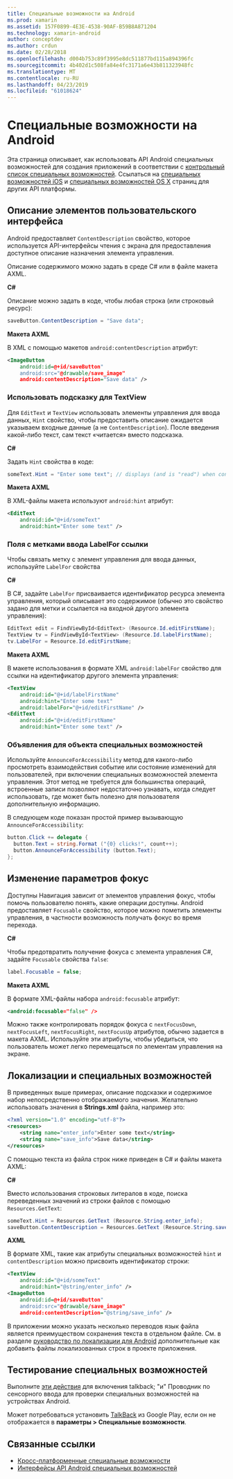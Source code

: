 ```yaml
---
title: Специальные возможности на Android
ms.prod: xamarin
ms.assetid: 157F0899-4E3E-4538-90AF-B59B8A871204
ms.technology: xamarin-android
author: conceptdev
ms.author: crdun
ms.date: 02/28/2018
ms.openlocfilehash: d004b753c89f3995e8dc511877bd115a894396fc
ms.sourcegitcommit: 4b402d1c508fa84e4fc3171a6e43b811323948fc
ms.translationtype: MT
ms.contentlocale: ru-RU
ms.lasthandoff: 04/23/2019
ms.locfileid: "61018624"
---
```

# <a name="accessibility-on-android"></a>Специальные возможности на Android

Эта страница описывает, как использовать API Android специальных возможностей для создания приложений в соответствии с [контрольный список специальных возможностей](~/cross-platform/app-fundamentals/accessibility.md).
Ссылаться на [специальных возможностей iOS](~/ios/app-fundamentals/accessibility.md) и [специальных возможностей OS X](~/mac/app-fundamentals/accessibility.md) страниц для других API платформы.


## <a name="describing-ui-elements"></a>Описание элементов пользовательского интерфейса

Android предоставляет `ContentDescription` свойство, которое используется API-интерфейсы чтения с экрана для предоставления доступное описание назначения элемента управления.

Описание содержимого можно задать в среде C# или в файле макета AXML.

**C#**

Описание можно задать в коде, чтобы любая строка (или строковый ресурс):

```csharp
saveButton.ContentDescription = "Save data";
```

**Макета AXML**

В XML с помощью макетов `android:contentDescription` атрибут:

```xml
<ImageButton
    android:id=@+id/saveButton"
    android:src="@drawable/save_image"
    android:contentDescription="Save data" />
```

### <a name="use-hint-for-textview"></a>Использовать подсказку для TextView

Для `EditText` и `TextView` использовать элементы управления для ввода данных, `Hint` свойство, чтобы предоставить описание ожидается указываем входные данные (а не `ContentDescription`).
После введения какой-либо текст, сам текст «читается» вместо подсказка.

**C#**

Задать `Hint` свойства в коде:

```csharp
someText.Hint = "Enter some text"; // displays (and is "read") when control is empty
```

**Макета AXML**

В XML-файлы макета используют `android:hint` атрибут:

```xml
<EditText
    android:id="@+id/someText"
    android:hint="Enter some text" />
```


### <a name="labelfor-links-input-fields-with-labels"></a>Поля с метками ввода LabelFor ссылки

Чтобы связать метку с элемент управления для ввода данных, используйте `LabelFor` свойства

**C#**

В C#, задайте `LabelFor` присваивается идентификатор ресурса элемента управления, который описывает это содержимое (обычно это свойство задано для метки и ссылается на входной другого элемента управления):

```csharp
EditText edit = FindViewById<EditText> (Resource.Id.editFirstName);
TextView tv = FindViewById<TextView> (Resource.Id.labelFirstName);
tv.LabelFor = Resource.Id.editFirstName;
```

**Макета AXML**

В макете использования в формате XML `android:labelFor` свойство для ссылки на идентификатор другого элемента управления:

```xml
<TextView
    android:id="@+id/labelFirstName"
    android:hint="Enter some text"
    android:labelFor="@+id/editFirstName" />
<EditText
    android:id="@+id/editFirstName"
    android:hint="Enter some text" />
```

### <a name="announce-for-accessibility"></a>Объявления для объекта специальных возможностей

Используйте `AnnounceForAccessibility` метод для какого-либо просмотреть взаимодействия событие или состояние изменений для пользователей, при включении специальных возможностей элемента управления. Этот метод не требуется для большинства операций, встроенные записи позволяют недостаточно узнавать, когда следует использовать, где может быть полезно для пользователя дополнительную информацию.

В следующем коде показан простой пример вызывающую `AnnounceForAccessibility`:

```csharp
button.Click += delegate {
  button.Text = string.Format ("{0} clicks!", count++);
  button.AnnounceForAccessibility (button.Text);
};
```

## <a name="changing-focus-settings"></a>Изменение параметров фокус

Доступны Навигация зависит от элементов управления фокус, чтобы помочь пользователю понять, какие операции доступны. Android предоставляет `Focusable` свойство, которое можно пометить элементы управления, в частности возможность получать фокус во время перехода.

**C#**

Чтобы предотвратить получение фокуса с элемента управления C#, задайте `Focusable` свойства `false`:

```csharp
label.Focusable = false;
```

**Макета AXML**

В формате XML-файлы набора `android:focusable` атрибут:

```xml
<android:focusable="false" />
```

Можно также контролировать порядок фокуса с `nextFocusDown`, `nextFocusLeft`, `nextFocusRight`, `nextFocusUp` атрибутов, обычно задается в макета AXML. Используйте эти атрибуты, чтобы убедиться, что пользователь может легко перемещаться по элементам управления на экране.


## <a name="accessibility-and-localization"></a>Локализации и специальных возможностей

В приведенных выше примерах, описание подсказки и содержимое набор непосредственно отображаемого значения. Желательно использовать значения в **Strings.xml** файла, например это:

```xml
<?xml version="1.0" encoding="utf-8"?>
<resources>
    <string name="enter_info">Enter some text</string>
    <string name="save_info">Save data</string>
</resources>
```

С помощью текста из файла строк ниже приведен в C# и файлы макета AXML:

**C#**

Вместо использования строковых литералов в коде, поиска переведенных значений из строки файлов с помощью `Resources.GetText`:

```csharp
someText.Hint = Resources.GetText (Resource.String.enter_info);
saveButton.ContentDescription = Resources.GetText (Resource.String.save_info);
```

**AXML**

В формате XML, такие как атрибуты специальных возможностей `hint` и `contentDescription` можно присвоить идентификатор строки:

```xml
<TextView
    android:id="@+id/someText"
    android:hint="@string/enter_info" />
<ImageButton
    android:id=@+id/saveButton"
    android:src="@drawable/save_image"
    android:contentDescription="@string/save_info" />
```

В приложении можно указать несколько переводов язык файла является преимуществом сохранения текста в отдельном файле. См. в разделе [руководство по локализации для Android](~/android/app-fundamentals/localization.md) дополнительные как добавить файлы локализованных строк в проекте приложения.


## <a name="testing-accessibility"></a>Тестирование специальных возможностей

Выполните [эти действия](https://developer.android.com/training/accessibility/testing.html#how-to) для включения talkback; "и" Проводник по сенсорного ввода для проверки специальных возможностей на устройствах Android.

Может потребоваться установить [TalkBack](https://play.google.com/store/apps/details?id=com.google.android.marvin.talkback) из Google Play, если он не отображается в **параметры > Специальные возможности**.


## <a name="related-links"></a>Связанные ссылки

- [Кросс-платформенные специальные возможности](~/cross-platform/app-fundamentals/accessibility.md)
- [Интерфейсы API Android специальных возможностей](https://developer.android.com/guide/topics/ui/accessibility/index.html)
